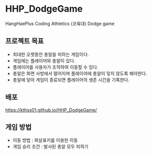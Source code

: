 # HHP_DodgeGame
HangHaePlus Coding Athletics (코육대) Dodge game

## 프로젝트 목표
- 최대한 오랫동안 총알을 피하는 게임이다.
- 게임에는 플레이어와 총알이 있다.
- 플레이어를 사용자가 조작하여 이동할 수 있다.
- 총알은 화면 사방에서 떨어지며 플레이어에 총알이 닿지 않도록 해야한다.
- 총알에 닿아 게임이 종료되면 플레이어의 생존 시간을 기록한다.

## 배포
https://kthss01.github.io/HHP_DodgeGame/

## 게임 방법
- 이동 방법 : 화살표키를 이용한 이동
- 게임 승리 조건 : 발사된 총알 모두 피하기
